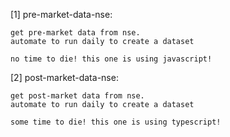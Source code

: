 [1] pre-market-data-nse: 
    
    get pre-market data from nse. 
    automate to run daily to create a dataset

    no time to die! this one is using javascript!

[2] post-market-data-nse: 
    
    get post-market data from nse. 
    automate to run daily to create a dataset

    some time to die! this one is using typescript!

